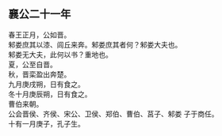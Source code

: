 ## 襄公二十一年

春王正月，公如晋。  
邾娄庶其以漆、闾丘来奔。邾娄庶其者何？邾娄大夫也。  
邾娄无大夫，此何以书？重地也。  
夏，公至自晋。  
秋，晋栾盈出奔楚。  
九月庚戌朔，日有食之。  
冬十月庚辰朔，日有食之。  
曹伯来朝。  
公会晋侯、齐侯、宋公、卫侯、郑伯、曹伯、莒子、邾娄
子于商任。  
十有一月庚子，孔子生。  

